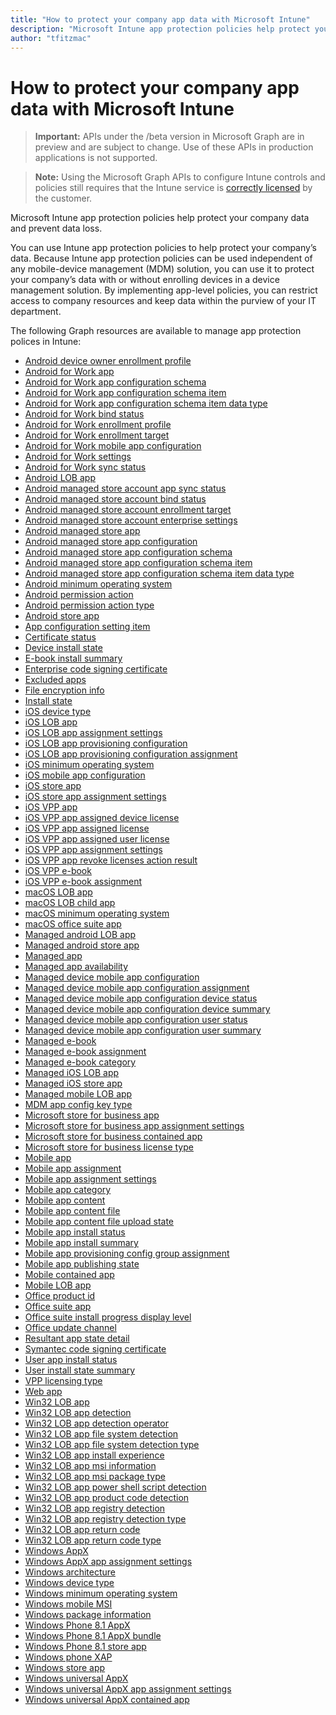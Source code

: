 ```yaml
---
title: "How to protect your company app data with Microsoft Intune"
description: "Microsoft Intune app protection policies help protect your company data and prevent data loss."author: "tfitzmac"
---
```


# How to protect your company app data with Microsoft Intune> **Important:** APIs under the /beta version in Microsoft Graph are in preview and are subject to change. Use of these APIs in production applications is not supported.> **Note:** Using the Microsoft Graph APIs to configure Intune controls and policies still requires that the Intune service is [correctly licensed](https://www.microsoft.com/en-us/cloud-platform/microsoft-intune-pricing) by the customer.Microsoft Intune app protection policies help protect your company data and prevent data loss.You can use Intune app protection policies to help protect your company’s data. Because Intune app protection policies can be used independent of any mobile-device management (MDM) solution, you can use it to protect your company’s data with or without enrolling devices in a device management solution. By implementing app-level policies, you can restrict access to company resources and keep data within the purview of your IT department.The following Graph resources are available to manage app protection polices in Intune:- [Android device owner enrollment profile](intune-androidforwork-androiddeviceownerenrollmentprofile.md)- [Android for Work app](intune-apps-androidforworkapp.md)- [Android for Work app configuration schema](intune-androidforwork-androidforworkappconfigurationschema.md)- [Android for Work app configuration schema item](intune-androidforwork-androidforworkappconfigurationschemaitem.md)- [Android for Work app configuration schema item data type](intune-androidforwork-androidforworkappconfigurationschemaitemdatatype.md)- [Android for Work bind status](intune-androidforwork-androidforworkbindstatus.md)- [Android for Work enrollment profile](intune-androidforwork-androidforworkenrollmentprofile.md)- [Android for Work enrollment target](intune-androidforwork-androidforworkenrollmenttarget.md)- [Android for Work mobile app configuration](intune-apps-androidforworkmobileappconfiguration.md)- [Android for Work settings](intune-androidforwork-androidforworksettings.md)- [Android for Work sync status](intune-androidforwork-androidforworksyncstatus.md)- [Android LOB app](intune-apps-androidlobapp.md)- [Android managed store account app sync status](intune-androidforwork-androidmanagedstoreaccountappsyncstatus.md)- [Android managed store account bind status](intune-androidforwork-androidmanagedstoreaccountbindstatus.md)- [Android managed store account enrollment target](intune-androidforwork-androidmanagedstoreaccountenrollmenttarget.md)- [Android managed store account enterprise settings](intune-androidforwork-androidmanagedstoreaccountenterprisesettings.md)- [Android managed store app](intune-apps-androidmanagedstoreapp.md)- [Android managed store app configuration](intune-apps-androidmanagedstoreappconfiguration.md)- [Android managed store app configuration schema](intune-androidforwork-androidmanagedstoreappconfigurationschema.md)- [Android managed store app configuration schema item](intune-androidforwork-androidmanagedstoreappconfigurationschemaitem.md)- [Android managed store app configuration schema item data type](intune-androidforwork-androidmanagedstoreappconfigurationschemaitemdatatype.md)- [Android minimum operating system](intune-apps-androidminimumoperatingsystem.md)- [Android permission action](intune-apps-androidpermissionaction.md)- [Android permission action type](intune-apps-androidpermissionactiontype.md)- [Android store app](intune-apps-androidstoreapp.md)- [App configuration setting item](intune-apps-appconfigurationsettingitem.md)- [Certificate status](intune-apps-certificatestatus.md)- [Device install state](intune-books-deviceinstallstate.md)- [E-book install summary](intune-books-ebookinstallsummary.md)- [Enterprise code signing certificate](intune-apps-enterprisecodesigningcertificate.md)- [Excluded apps](intune-apps-excludedapps.md)- [File encryption info](intune-apps-fileencryptioninfo.md)- [Install state](intune-books-installstate.md)- [iOS device type](intune-apps-iosdevicetype.md)- [iOS LOB app](intune-apps-ioslobapp.md)- [iOS LOB app assignment settings](intune-apps-ioslobappassignmentsettings.md)- [iOS LOB app provisioning configuration](intune-apps-ioslobappprovisioningconfiguration.md)- [iOS LOB app provisioning configuration assignment](intune-apps-ioslobappprovisioningconfigurationassignment.md)- [iOS minimum operating system](intune-apps-iosminimumoperatingsystem.md)- [iOS mobile app configuration](intune-apps-iosmobileappconfiguration.md)- [iOS store app](intune-apps-iosstoreapp.md)- [iOS store app assignment settings](intune-apps-iosstoreappassignmentsettings.md)- [iOS VPP app](intune-apps-iosvppapp.md)- [iOS VPP app assigned device license](intune-apps-iosvppappassigneddevicelicense.md)- [iOS VPP app assigned license](intune-apps-iosvppappassignedlicense.md)- [iOS VPP app assigned user license](intune-apps-iosvppappassigneduserlicense.md)- [iOS VPP app assignment settings](intune-apps-iosvppappassignmentsettings.md)- [iOS VPP app revoke licenses action result](intune-apps-iosvppapprevokelicensesactionresult.md)- [iOS VPP e-book](intune-books-iosvppebook.md)- [iOS VPP e-book assignment](intune-books-iosvppebookassignment.md)- [macOS LOB app](intune-apps-macoslobapp.md)- [macOS LOB child app](intune-apps-macoslobchildapp.md)- [macOS minimum operating system](intune-apps-macosminimumoperatingsystem.md)- [macOS office suite app](intune-apps-macosofficesuiteapp.md)- [Managed android LOB app](intune-apps-managedandroidlobapp.md)- [Managed android store app](intune-apps-managedandroidstoreapp.md)- [Managed app](intune-apps-managedapp.md)- [Managed app availability](intune-apps-managedappavailability.md)- [Managed device mobile app configuration](intune-apps-manageddevicemobileappconfiguration.md)- [Managed device mobile app configuration assignment](intune-apps-manageddevicemobileappconfigurationassignment.md)- [Managed device mobile app configuration device status](intune-apps-manageddevicemobileappconfigurationdevicestatus.md)- [Managed device mobile app configuration device summary](intune-apps-manageddevicemobileappconfigurationdevicesummary.md)- [Managed device mobile app configuration user status](intune-apps-manageddevicemobileappconfigurationuserstatus.md)- [Managed device mobile app configuration user summary](intune-apps-manageddevicemobileappconfigurationusersummary.md)- [Managed e-book](intune-books-managedebook.md)- [Managed e-book assignment](intune-books-managedebookassignment.md)- [Managed e-book category](intune-books-managedebookcategory.md)- [Managed iOS LOB app](intune-apps-managedioslobapp.md)- [Managed iOS store app](intune-apps-managediosstoreapp.md)- [Managed mobile LOB app](intune-apps-managedmobilelobapp.md)- [MDM app config key type](intune-apps-mdmappconfigkeytype.md)- [Microsoft store for business app](intune-apps-microsoftstoreforbusinessapp.md)- [Microsoft store for business app assignment settings](intune-apps-microsoftstoreforbusinessappassignmentsettings.md)- [Microsoft store for business contained app](intune-apps-microsoftstoreforbusinesscontainedapp.md)- [Microsoft store for business license type](intune-apps-microsoftstoreforbusinesslicensetype.md)- [Mobile app](intune-apps-mobileapp.md)- [Mobile app assignment](intune-apps-mobileappassignment.md)- [Mobile app assignment settings](intune-apps-mobileappassignmentsettings.md)- [Mobile app category](intune-apps-mobileappcategory.md)- [Mobile app content](intune-apps-mobileappcontent.md)- [Mobile app content file](intune-apps-mobileappcontentfile.md)- [Mobile app content file upload state](intune-apps-mobileappcontentfileuploadstate.md)- [Mobile app install status](intune-apps-mobileappinstallstatus.md)- [Mobile app install summary](intune-apps-mobileappinstallsummary.md)- [Mobile app provisioning config group assignment](intune-apps-mobileappprovisioningconfiggroupassignment.md)- [Mobile app publishing state](intune-apps-mobileapppublishingstate.md)- [Mobile contained app](intune-apps-mobilecontainedapp.md)- [Mobile LOB app](intune-apps-mobilelobapp.md)- [Office product id](intune-apps-officeproductid.md)- [Office suite app](intune-apps-officesuiteapp.md)- [Office suite install progress display level](intune-apps-officesuiteinstallprogressdisplaylevel.md)- [Office update channel](intune-apps-officeupdatechannel.md)- [Resultant app state detail](intune-apps-resultantappstatedetail.md)- [Symantec code signing certificate](intune-apps-symanteccodesigningcertificate.md)- [User app install status](intune-apps-userappinstallstatus.md)- [User install state summary](intune-books-userinstallstatesummary.md)- [VPP licensing type](intune-apps-vpplicensingtype.md)- [Web app](intune-apps-webapp.md)- [Win32 LOB app](intune-apps-win32lobapp.md)- [Win32 LOB app detection](intune-apps-win32lobappdetection.md)- [Win32 LOB app detection operator](intune-apps-win32lobappdetectionoperator.md)- [Win32 LOB app file system detection](intune-apps-win32lobappfilesystemdetection.md)- [Win32 LOB app file system detection type](intune-apps-win32lobappfilesystemdetectiontype.md)- [Win32 LOB app install experience](intune-apps-win32lobappinstallexperience.md)- [Win32 LOB app msi information](intune-apps-win32lobappmsiinformation.md)- [Win32 LOB app msi package type](intune-apps-win32lobappmsipackagetype.md)- [Win32 LOB app power shell script detection](intune-apps-win32lobapppowershellscriptdetection.md)- [Win32 LOB app product code detection](intune-apps-win32lobappproductcodedetection.md)- [Win32 LOB app registry detection](intune-apps-win32lobappregistrydetection.md)- [Win32 LOB app registry detection type](intune-apps-win32lobappregistrydetectiontype.md)- [Win32 LOB app return code](intune-apps-win32lobappreturncode.md)- [Win32 LOB app return code type](intune-apps-win32lobappreturncodetype.md)- [Windows AppX](intune-apps-windowsappx.md)- [Windows AppX app assignment settings](intune-apps-windowsappxappassignmentsettings.md)- [Windows architecture](intune-apps-windowsarchitecture.md)- [Windows device type](intune-apps-windowsdevicetype.md)- [Windows minimum operating system](intune-apps-windowsminimumoperatingsystem.md)- [Windows mobile MSI](intune-apps-windowsmobilemsi.md)- [Windows package information](intune-apps-windowspackageinformation.md)- [Windows Phone 8.1 AppX](intune-apps-windowsphone81appx.md)- [Windows Phone 8.1 AppX bundle](intune-apps-windowsphone81appxbundle.md)- [Windows Phone 8.1 store app](intune-apps-windowsphone81storeapp.md)- [Windows phone XAP](intune-apps-windowsphonexap.md)- [Windows store app](intune-apps-windowsstoreapp.md)- [Windows universal AppX](intune-apps-windowsuniversalappx.md)- [Windows universal AppX app assignment settings](intune-apps-windowsuniversalappxappassignmentsettings.md)- [Windows universal AppX contained app](intune-apps-windowsuniversalappxcontainedapp.md)